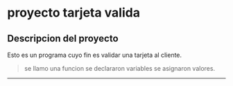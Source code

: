 

proyecto tarjeta valida 
=======================

Descripcion del proyecto
------------------------


Esto es un programa cuyo fin es validar una tarjeta al cliente.


>se llamo una funcion
>se declararon variables
>se asignaron valores.
---------------------------------------------------------------


   


